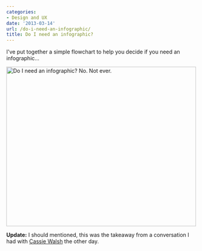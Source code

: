 ```yaml
---
categories:
- Design and UX
date: '2013-03-14'
url: /do-i-need-an-infographic/
title: Do I need an infographic?
---
```


I've put together a simple flowchart to help you decide if you need an infographic...

<img src="https://gomakethings.com/wp-content/uploads/2013/03/infographic.png" alt="Do I need an infographic? No. Not ever." width="500" height="420" class="aligncenter img-border size-full wp-image-4323" />

<strong>Update:</strong> I should mentioned, this was the takeaway from a conversation I had with <a href="http://twitter.com/cassiewalsh">Cassie Walsh</a> the other day.